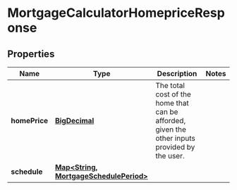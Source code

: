 
# MortgageCalculatorHomepriceResponse

## Properties
Name | Type | Description | Notes
------------ | ------------- | ------------- | -------------
**homePrice** | [**BigDecimal**](BigDecimal.md) | The total cost of the home that can be afforded, given the other inputs provided by the user. | 
**schedule** | [**Map&lt;String, MortgageSchedulePeriod&gt;**](MortgageSchedulePeriod.md) |  | 



